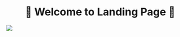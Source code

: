 <h1 align="center">🚩 Welcome to Landing Page 🚩</h1>
 
[<img src="https://res.cloudinary.com/dojn5va73/image/upload/v1675187250/landingPage_tswi5t.png" >](https://landing-page-u316.onrender.com/)